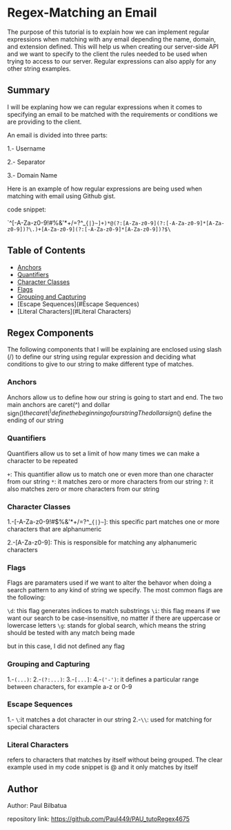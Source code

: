 # Regex-Matching an Email

The purpose of this tutorial is to explain how we can implement regular expressions when matching with any email depending
the name, domain, and extension defined. This will help us when creating our server-side API and we want to specify to the
client the rules needed to be used when trying to access to our server. Regular expressions can also apply for any other string examples.

## Summary

I will be explaning how we can regular expressions when it comes to specifying an email to be matched with the requirements or conditions
we are providing to the client. 

An email is divided into three parts:

1.- Username

2.- Separator

3.- Domain Name

Here is an example of how regular expressions are being used when matching with email using Github gist.

code snippet:

\`^[-A-Za-z0-9!#$%&'*+/=?^_`{|}~]+(?:\.[-A-Za-z0-9!#$%&'*+/=?^_`{|}~]+)*@(?:[A-Za-z0-9](?:[-A-Za-z0-9]*[A-Za-z0-9])?\.)+[A-Za-z0-9](?:[-A-Za-z0-9]*[A-Za-z0-9])?$\`

## Table of Contents

- [Anchors](#anchors)
- [Quantifiers](#quantifiers)
- [Character Classes](#character-classes)
- [Flags](#flags)
- [Grouping and Capturing](#grouping-and-capturing)
- [Escape Sequences](#Escape Sequences)
- [Literal Characters](#Literal Characters)

## Regex Components

The following components that I will be explaining are enclosed using slash (/)
to define our string using regular expression and deciding what conditions to give
to our string to make different type of matches.

### Anchors

Anchors allow us to define how our string is going to start and end. The two main anchors are caret(^) and dollar sign($)
the caret(^) define the beginning of our string
The dollar sign($) define the ending of our string

### Quantifiers

Quantifiers allow us to set a limit of how many times we can make a character to be repeated

`+`: This quantifier allow us to match one or even more than one character from our string
`*`: it matches zero or more characters from our string
`?`: it also matches zero or more characters from our string

### Character Classes

1.-[-A-Za-z0-9!#$%&'*+/=?^_`{|}~`]: this specific part matches one or more characters that are alphanumeric

2.-[A-Za-z0-9]: This is responsible for matching any alphanumeric characters

### Flags

Flags are paramaters used if we want to alter the behavor when doing a search pattern to any kind of string we specify.
The most common flags are the following:

   `\d`: this flag generates indices to match substrings
   `\i`: this flag means if we want our search to be case-insensitive, no matter if there are uppercase or lowercase letters
   `\g`: stands for global search, which means the string should be tested with any match being made

but in this case, I did not defined any flag

### Grouping and Capturing

1.-`(...)`:
2.-`(?:...)`:
3.-`[...]`:
4.-`('-')`: it defines a particular range between characters, for example a-z or 0-9

### Escape Sequences

1.- `\`:it matches a dot character in our string
2.-`\\`: used for matching for special characters

### Literal Characters

refers to characters that matches by itself without being grouped. The clear example used in my code snippet is @ and it only matches by itself

## Author

Author: Paul Bilbatua

repository link: https://github.com/Paul449/PAU_tutoRegex4675
